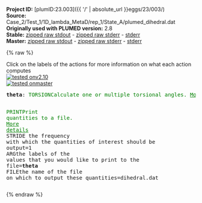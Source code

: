 **Project ID:** [plumID:23.003]({{ '/' | absolute_url }}eggs/23/003/)  
**Source:** Case_2/Test_1/1D_lambda_MetaD/rep_1/State_A/plumed_dihedral.dat  
**Originally used with PLUMED version:** 2.8  
**Stable:** [zipped raw stdout](plumed_dihedral.dat.plumed.stdout.txt.zip) - [zipped raw stderr](plumed_dihedral.dat.plumed.stderr.txt.zip) - [stderr](plumed_dihedral.dat.plumed.stderr)  
**Master:** [zipped raw stdout](plumed_dihedral.dat.plumed_master.stdout.txt.zip) - [zipped raw stderr](plumed_dihedral.dat.plumed_master.stderr.txt.zip) - [stderr](plumed_dihedral.dat.plumed_master.stderr)  

{% raw %}
<div class="plumedpreheader">
<div class="headerInfo" id="value_details_data/Case_2/Test_1/1D_lambda_MetaD/rep_1/State_A/plumed_dihedral.dat"> Click on the labels of the actions for more information on what each action computes </div>
<div class="containerBadge">
<div class="headerBadge"><a href="plumed_dihedral.dat.plumed.stderr"><img src="https://img.shields.io/badge/v2.10-passing-green.svg" alt="tested onv2.10" /></a></div>
<div class="headerBadge"><a href="plumed_dihedral.dat.plumed_master.stderr"><img src="https://img.shields.io/badge/master-passing-green.svg" alt="tested onmaster" /></a></div>
</div>
</div>
<pre class="plumedlisting">
<b name="data/Case_2/Test_1/1D_lambda_MetaD/rep_1/State_A/plumed_dihedral.dattheta" onclick='showPath("data/Case_2/Test_1/1D_lambda_MetaD/rep_1/State_A/plumed_dihedral.dat","data/Case_2/Test_1/1D_lambda_MetaD/rep_1/State_A/plumed_dihedral.dattheta","data/Case_2/Test_1/1D_lambda_MetaD/rep_1/State_A/plumed_dihedral.dattheta","brown")'>theta</b>: <span class="plumedtooltip" style="color:green">TORSION<span class="right">Calculate one or multiple torsional angles. <a href="https://www.plumed.org/doc-master/user-doc/html/TORSION" style="color:green">More details</a><i></i></span></span> <span class="plumedtooltip">ATOMS<span class="right">the four atoms involved in the torsional angle<i></i></span></span>=1,2,3,4

<span style="display:none;" id="data/Case_2/Test_1/1D_lambda_MetaD/rep_1/State_A/plumed_dihedral.dattheta">The TORSION action with label <b>theta</b> calculates the following quantities:<table  align="center" frame="void" width="95%" cellpadding="5%"><tr><td width="5%"><b> Quantity </b>  </td><td><b> Description </b> </td></tr><tr><td width="5%">theta.value</td><td>the TORSION involving these atoms</td></tr></table></span><span class="plumedtooltip" style="color:green">PRINT<span class="right">Print quantities to a file. <a href="https://www.plumed.org/doc-master/user-doc/html/PRINT" style="color:green">More details</a><i></i></span></span> <span class="plumedtooltip">STRIDE<span class="right"> the frequency with which the quantities of interest should be output<i></i></span></span>=1 <span class="plumedtooltip">ARG<span class="right">the labels of the values that you would like to print to the file<i></i></span></span>=<b name="data/Case_2/Test_1/1D_lambda_MetaD/rep_1/State_A/plumed_dihedral.dattheta">theta</b> <span class="plumedtooltip">FILE<span class="right">the name of the file on which to output these quantities<i></i></span></span>=dihedral.dat
</pre>
{% endraw %}
